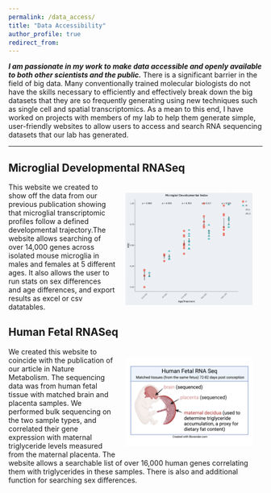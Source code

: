 ```yaml
---
permalink: /data_access/
title: "Data Accessibility"
author_profile: true
redirect_from: 
---
```


***I am passionate in my work to make data accessible and openly available to both other scientists and the public.*** There is a significant barrier in the field of big data. Many conventionally trained molecular biologists do not have the skills necessary to efficiently and effectively break down the big datasets that they are so frequently generating using new techniques such as single cell and spatial transcriptomics. As a mean to this end, I have worked on projects with members of my lab to help them generate simple, user-friendly websites to allow users to access and search RNA sequencing datasets that our lab has generated.

---

## Microglial Developmental RNASeq 
<img style="float: right; max-width: 50%; padding: 20px" src="../images/microglia-seq.PNG">
This website we created to show off the data from our previous publication showing that microglial transcriptomic profiles follow a defined developmental trajectory.The website allows searching of over 14,000 genes across isolated mouse microglia in males and females at 5 different ages. It also allows the user to run stats on sex differences and age differences, and export results as excel or csv datatables.


## Human Fetal RNASeq 
<img style="float: right; max-width: 50%; padding: 20px" src="../images/human_fetal_rnaseq.PNG">
We created this website to coincide with the publication of our article in Nature Metabolism. The sequencing data was from human fetal tissue with matched brain and placenta samples. We performed bulk sequencing on the two sample types, and correlated their gene expression with maternal triglyceride levels measured from the maternal placenta. The website allows a searchable list of over 16,000 human genes correlating them with triglycerides in these samples. There is also and additional function for searching sex differences.

